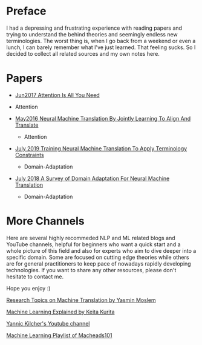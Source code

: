 # Preface

I had a depressing and frustrating experience with reading papers and trying to understand the behind theories and seemingly endless new terminologies. The worst thing is, when I go back from a weekend or even a lunch, I can barely remember what I've just learned. That feeling sucks. So I decided to collect all related sources and my own notes here.



# Papers

- [Jun2017 Attention Is All You Need](notes/attention-is-all-you-need.md)
    
- Attention
    
- [May2016 Neural Machine Translation By Jointly Learning To Align And Translate](notes/neural-machine-translation-by-jointly-learning-to-align-and-translate.md)
    
    - Attention
    
- [July 2019 Training Neural Machine Translation To Apply Terminology Constraints](notes/training-neural-machine-translation-to-apply-terminology-constraints.md)

    - Domain-Adaptation

- [July 2018 A Survey of Domain Adaptation For Neural Machine Translation](notes/a-survey-of-domain-adaptation-for-neural-machine-translation.md)

    - Domain-Adaptation

        

# More Channels

Here are several highly recommeded NLP and ML related blogs and YouTube channels, helpful for beginners who want a quick start and a whole picture of this field and also for experts who aim to dive deeper into a specific domain. Some are focused on cutting edge theories while others are for general practitioners to keep pace of nowadays rapidly developing technologies. If you want to share any other resources, please don't hesitate to contact me.

Hope you enjoy :)

[Research Topics on Machine Translation by Yasmin Moslem](https://blog.machinetranslation.io/)

[Machine Learning Explained by Keita Kurita](https://mlexplained.com/about-this-blog/)

[Yannic Kilcher's Youtube channel](https://www.youtube.com/channel/UCZHmQk67mSJgfCCTn7xBfew)

[Machine Learning Playlist of Macheads101](https://www.youtube.com/playlist?list=PL3XtGMELeTxytyFKrUu87EudAJiO4XK0u)









